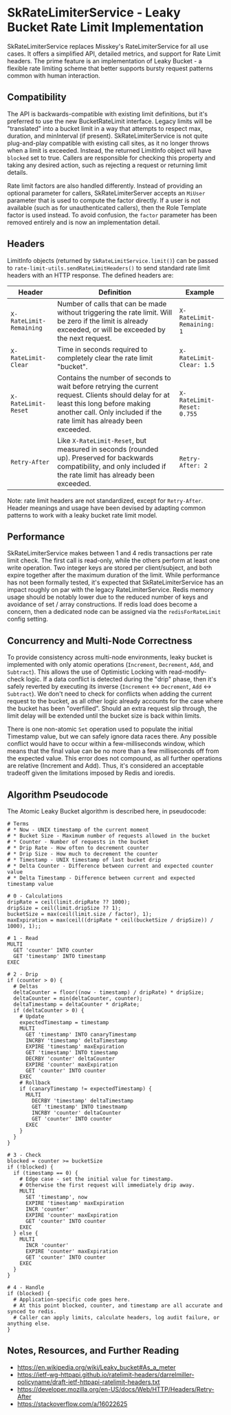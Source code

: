 # SkRateLimiterService - Leaky Bucket Rate Limit Implementation

SkRateLimiterService replaces Misskey's RateLimiterService for all use cases.
It offers a simplified API, detailed metrics, and support for Rate Limit headers.
The prime feature is an implementation of Leaky Bucket - a flexible rate limiting scheme that better supports bursty request patterns common with human interaction.

## Compatibility

The API is backwards-compatible with existing limit definitions, but it's preferred to use the new BucketRateLimit interface.
Legacy limits will be "translated" into a bucket limit in a way that attempts to respect max, duration, and minInterval (if present).
SkRateLimiterService is not quite plug-and-play compatible with existing call sites, as it no longer throws when a limit is exceeded.
Instead, the returned LimitInfo object will have `blocked` set to true.
Callers are responsible for checking this property and taking any desired action, such as rejecting a request or returning limit details.

Rate limit factors are also handled differently.
Instead of providing an optional parameter for callers, SkRateLimiterServer accepts an `MiUser` parameter that is used to compute the factor directly.
If a user is not available (such as for unauthenticated callers), then the Role Template factor is used instead.
To avoid confusion, the `factor` parameter has been removed entirely and is now an implementation detail.

## Headers

LimitInfo objects (returned by `SkRateLimitService.limit()`) can be passed to `rate-limit-utils.sendRateLimitHeaders()` to send standard rate limit headers with an HTTP response.
The defined headers are:

| Header                  | Definition                                                                                                                                                                                                     | Example                    |
|-------------------------|----------------------------------------------------------------------------------------------------------------------------------------------------------------------------------------------------------------|----------------------------|
| `X-RateLimit-Remaining` | Number of calls that can be made without triggering the rate limit. Will be zero if the limit is already exceeded, or will be exceeded by the next request.                                                    | `X-RateLimit-Remaining: 1` |
| `X-RateLimit-Clear`     | Time in seconds required to completely clear the rate limit "bucket".                                                                                                                                          | `X-RateLimit-Clear: 1.5`   |
| `X-RateLimit-Reset`     | Contains the number of seconds to wait before retrying the current request. Clients should delay for at least this long before making another call. Only included if the rate limit has already been exceeded. | `X-RateLimit-Reset: 0.755` |
| `Retry-After`           | Like `X-RateLimit-Reset`, but measured in seconds (rounded up). Preserved for backwards compatibility, and only included if the rate limit has already been exceeded.                                          | `Retry-After: 2`           |

Note: rate limit headers are not standardized, except for `Retry-After`.
Header meanings and usage have been devised by adapting common patterns to work with a leaky bucket rate limit model.

## Performance

SkRateLimiterService makes between 1 and 4 redis transactions per rate limit check.
The first call is read-only, while the others perform at least one write operation.
Two integer keys are stored per client/subject, and both expire together after the maximum duration of the limit.
While performance has not been formally tested, it's expected that SkRateLimiterService has an impact roughly on par with the legacy RateLimiterService.
Redis memory usage should be notably lower due to the reduced number of keys and avoidance of set / array constructions.
If redis load does become a concern, then a dedicated node can be assigned via the `redisForRateLimit` config setting.

## Concurrency and Multi-Node Correctness

To provide consistency across multi-node environments, leaky bucket is implemented with only atomic operations (`Increment`, `Decrement`, `Add`, and `Subtract`).
This allows the use of Optimistic Locking with read-modify-check logic.
If a data conflict is detected during the "drip" phase, then it's safely reverted by executing its inverse (`Increment` <-> `Decrement`, `Add` <-> `Subtract`).
We don't need to check for conflicts when adding the current request to the bucket, as all other logic already accounts for the case where the bucket has been "overfilled".
Should an extra request slip through, the limit delay will be extended until the bucket size is back within limits.

There is one non-atomic `Set` operation used to populate the initial Timestamp value, but we can safely ignore data races there.
Any possible conflict would have to occur within a few-milliseconds window, which means that the final value can be no more than a few milliseconds off from the expected value.
This error does not compound, as all further operations are relative (Increment and Add).
Thus, it's considered an acceptable tradeoff given the limitations imposed by Redis and ioredis.

## Algorithm Pseudocode

The Atomic Leaky Bucket algorithm is described here, in pseudocode:

```
# Terms
# * Now - UNIX timestamp of the current moment
# * Bucket Size - Maximum number of requests allowed in the bucket
# * Counter - Number of requests in the bucket
# * Drip Rate - How often to decrement counter
# * Drip Size - How much to decrement the counter
# * Timestamp - UNIX timestamp of last bucket drip
# * Delta Counter - Difference between current and expected counter value
# * Delta Timestamp - Difference between current and expected timestamp value 

# 0 - Calculations
dripRate = ceil(limit.dripRate ?? 1000);
dripSize = ceil(limit.dripSize ?? 1);
bucketSize = max(ceil(limit.size / factor), 1);
maxExpiration = max(ceil((dripRate * ceil(bucketSize / dripSize)) / 1000), 1);;

# 1 - Read
MULTI
  GET 'counter' INTO counter
  GET 'timestamp' INTO timestamp
EXEC

# 2 - Drip
if (counter > 0) {
  # Deltas
  deltaCounter = floor((now - timestamp) / dripRate) * dripSize;
  deltaCounter = min(deltaCounter, counter);
  deltaTimestamp = deltaCounter * dripRate;
  if (deltaCounter > 0) {
    # Update
    expectedTimestamp = timestamp
    MULTI
      GET 'timestamp' INTO canaryTimestamp
      INCRBY 'timestamp' deltaTimestamp
      EXPIRE 'timestamp' maxExpiration
      GET 'timestamp' INTO timestamp
      DECRBY 'counter' deltaCounter
      EXPIRE 'counter' maxExpiration
      GET 'counter' INTO counter
    EXEC
    # Rollback
    if (canaryTimestamp != expectedTimestamp) {
      MULTI
        DECRBY 'timestamp' deltaTimestamp
        GET 'timestamp' INTO timestmamp
        INCRBY 'counter' deltaCounter
        GET 'counter' INTO counter
      EXEC
    }
  }
}

# 3 - Check
blocked = counter >= bucketSize
if (!blocked) {
  if (timestamp == 0) {
    # Edge case - set the initial value for timestamp.
    # Otherwise the first request will immediately drip away.
    MULTI
      SET 'timestamp', now
      EXPIRE 'timestamp' maxExpiration
      INCR 'counter'
      EXPIRE 'counter' maxExpiration
      GET 'counter' INTO counter
    EXEC
  } else {
    MULTI
      INCR 'counter'
      EXPIRE 'counter' maxExpiration
      GET 'counter' INTO counter
    EXEC
  }
}

# 4 - Handle
if (blocked) {
  # Application-specific code goes here.
  # At this point blocked, counter, and timestamp are all accurate and synced to redis.
  # Caller can apply limits, calculate headers, log audit failure, or anything else.
}
```

## Notes, Resources, and Further Reading

* https://en.wikipedia.org/wiki/Leaky_bucket#As_a_meter
* https://ietf-wg-httpapi.github.io/ratelimit-headers/darrelmiller-policyname/draft-ietf-httpapi-ratelimit-headers.txt
* https://developer.mozilla.org/en-US/docs/Web/HTTP/Headers/Retry-After
* https://stackoverflow.com/a/16022625
